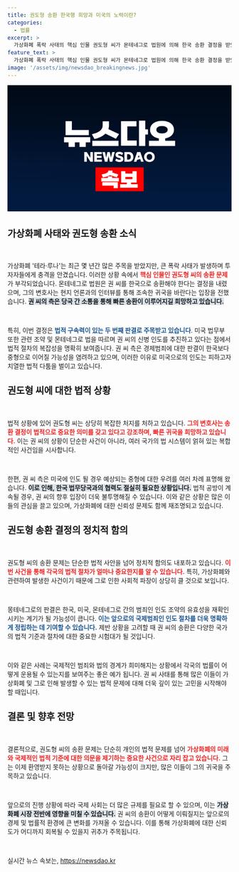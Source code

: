 ```yaml
---
title: 권도형 송환 한국행 희망과 미국의 노력이란?
categories:
  - 법률
excerpt: >
  가상화폐 폭락 사태의 핵심 인물 권도형 씨가 몬테네그로 법원에 의해 한국 송환 결정을 받았습니다. 그의 변호사는 조속한 귀국을 희망하며 법적 다툼이 이어질 전망입니다.
feature_text: >
  가상화폐 폭락 사태의 핵심 인물 권도형 씨가 몬테네그로 법원에 의해 한국 송환 결정을 받았습니다. 그의 변호사는 조속한 귀국을 희망하며 법적 다툼이 이어질 전망입니다.
image: '/assets/img/newsdao_breakingnews.jpg'
---
```


<p><img src="/assets/img/newsdao_breakingnews.jpg" alt="koreaapp 속보" /></p>

<h2 data-ke-size="size26">가상화폐 사태와 권도형 송환 소식</h2>

<p data-ke-size="size16">&nbsp;</p>

<p>가상화폐 '테라·루나'는 최근 몇 년간 많은 주목을 받았지만, 큰 폭락 사태가 발생하며 투자자들에게 충격을 안겼습니다. 이러한 상황 속에서 <b><span style="color: #ee2323;">핵심 인물인 권도형 씨의 송환 문제</span></b>가 부각되었습니다. 몬테네그로 법원은 권 씨를 한국으로 송환해야 한다는 결정을 내렸으며, 그의 변호사는 현지 언론과의 인터뷰를 통해 조속한 귀국을 바란다는 입장을 전했습니다. <b><span style="background-color: #21538527;">권 씨의 측은 당국 간 소통을 통해 빠른 송환이 이루어지길 희망하고 있습니다.</span></b></p>

<p data-ke-size="size16">&nbsp;</p>

<p>특히, 이번 결정은 <b><span style="color: #1a5490;">법적 구속력이 있는 두 번째 판결로 주목받고 있습니다</span></b>. 미국 법무부 또한 관련 조약 및 몬테네그로 법을 따르며 권 씨의 신병 인도를 추진하고 있다는 점에서 법적 절차의 복잡성을 명확히 보여줍니다. 권 씨 측은 경제범죄에 대한 판결이 한국보다 중형으로 이어질 가능성을 염려하고 있으며, 이러한 이유로 미국으로의 인도는 피하고자 치열한 법적 다툼을 벌이고 있습니다.</p>

<h2 data-ke-size="size26">권도형 씨에 대한 법적 상황</h2>

<p data-ke-size="size16">&nbsp;</p>

<p>법적 상황에 있어 권도형 씨는 상당히 복잡한 처지를 처하고 있습니다. <b><span style="color: #ee2323;">그의 변호사는 송환 결정이 법적으로 중요한 의미를 갖고 있다고 강조하며, 빠른 귀국을 희망하고 있습니다.</span></b> 이는 권 씨의 상황이 단순한 사건이 아니라, 여러 국가의 법 시스템이 얽혀 있는 복합적인 사건임을 시사합니다. </p>

<p data-ke-size="size16">&nbsp;</p>

<p>한편, 권 씨 측은 미국에 인도 될 경우 예상되는 중형에 대한 우려를 여러 차례 표명해 왔습니다. <b><span style="background-color: #21538527;">이로 인해, 한국 법무당국과의 협력도 절실히 필요한 상황입니다.</span></b> 법적 공방이 계속될 경우, 권 씨의 향후 입장이 더욱 불투명해질 수 있습니다. 이와 같은 상황은 많은 이들의 관심을 끌고 있으며, 가상화폐에 대한 신뢰성 문제도 함께 재조명되고 있습니다.</p>

<h2 data-ke-size="size26">권도형 송환 결정의 정치적 함의</h2>

<p data-ke-size="size16">&nbsp;</p>

<p>권도형 씨의 송환 문제는 단순한 법적 사안을 넘어 정치적 함의도 내포하고 있습니다. <b><span style="color: #ee2323;">이번 사건을 통해 각국의 법적 절차가 얼마나 중요한지를 알 수 있습니다.</span></b> 특히, 가상화폐와 관련하여 발생한 사건이기 때문에 그로 인한 사회적 파장이 상당히 클 것으로 보입니다. </p>

<p data-ke-size="size16">&nbsp;</p>

<p>몽테네그로의 판결은 한국, 미국, 몬테네그로 간의 범죄인 인도 조약의 유효성을 재확인시키는 계기가 될 가능성이 큽니다. <b><span style="color: #1a5490;">이는 앞으로의 국제범죄인 인도 절차를 더욱 명확하게 정립하는 데 기여할 수 있습니다.</span></b> 제반 상황을 고려할 때 권 씨의 송환은 다양한 국가의 법적 기준과 절차에 대한 중요한 시험대가 될 것입니다.</p>

<p data-ke-size="size16">&nbsp;</p>

<p>이와 같은 사례는 국제적인 범죄와 법의 경계가 희미해지는 상황에서 각국의 법률이 어떻게 운용될 수 있는지를 보여주는 좋은 예가 됩니다. 권 씨 사태를 통해 많은 이들이 가상화폐 및 그로 인해 발생할 수 있는 법적 문제에 대해 더욱 깊이 있는 고민을 시작해야 할 때입니다.</p>

<h2 data-ke-size="size26">결론 및 향후 전망</h2>

<p data-ke-size="size16">&nbsp;</p>

<p>결론적으로, 권도형 씨의 송환 문제는 단순히 개인의 법적 문제를 넘어 <b><span style="color: #ee2323;">가상화폐의 미래와 국제적인 법적 기준에 대한 의문을 제기하는 중요한 사건으로 자리 잡고 있습니다.</span></b> 그는 이제 환영받지 못하는 상황으로 돌아갈 가능성이 크지만, 많은 이들이 그의 귀국을 주목하고 있습니다.</p>

<p data-ke-size="size16">&nbsp;</p>

<p>앞으로의 진행 상황에 따라 국제 사회는 더 많은 규제를 필요로 할 수 있으며, 이는 <b><span style="background-color: #21538527;">가상화폐 시장 전반에 영향을 미칠 수 있습니다.</span></b> 권 씨의 송환이 어떻게 이뤄질지는 앞으로의 경제 및 법률적 환경에 큰 변화를 가져올 수 있습니다. 이를 통해 가상화폐에 대한 신뢰도가 어디까지 회복될 수 있을지 귀추가 주목됩니다. </p>

<p data-ke-size="size16">&nbsp;</p>
실시간 뉴스 속보는, <a href="https://newsdao.kr" rel="dofollow">https://newsdao.kr</a>


